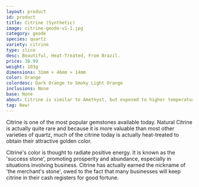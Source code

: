```yaml
---
layout: product
id: product
title: Citrine (Synthetic)
image: citrine-geode-v1-1.jpg
category: geode
species: quartz
variety: citrine
type: slice
desc: Beautiful, Heat-Treated, From Brazil.
price: 38.99
weight: 103g
dimensions: 31mm × 46mm × 14mm
color: Orange
colordesc: Dark Orange to Smoky Light Orange
inclusions: None
base: None
about: Citrine is similar to Amethyst, but exposed to higher temperatures which cause the orange colorization. 
tag: New!
---
```


Citrine is one of the most popular gemstones available today. Natural Citrine is actually quite rare and because it is more valuable than most other varieties of quartz, much of the citrine today is actually heat-treated to obtain their attractive golden color.

Citrine's color is thought to radiate positive energy. It is known as the 'success stone', promoting prosperity and abundance, especially in situations involving business. Citrine has actually earned the nickname of 'the merchant's stone', owed to the fact that many businesses will keep citrine in their cash registers for good fortune.